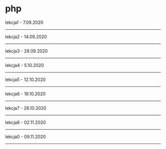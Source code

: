 # php

lekcja1 - 7.09.2020 <hr>
lekcja2 - 14.09.2020 <hr>
lekcja3 - 28.09.2020 <hr>
lekcja4 - 5.10.2020 <hr>
lekcja5 - 12.10.2020 <hr>
lekcja6 - 19.10.2020 <hr>
lekcja7 - 26.10.2020 <hr>
lekcja8 - 02.11.2020 <hr>
lekcja0 - 09.11.2020 <hr>
